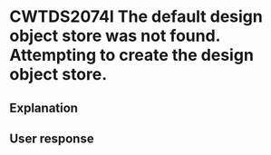 # CWTDS2074I The default design object store was not found. Attempting to create the design object store.

## Explanation

## User response